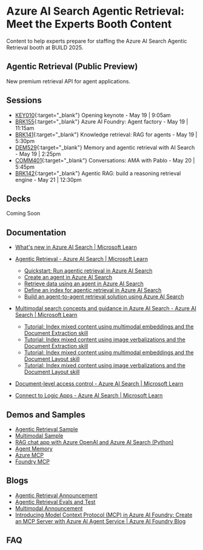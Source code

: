 # Azure AI Search Agentic Retrieval: Meet the Experts Booth Content
Content to help experts prepare for staffing the  Azure AI Search Agentic Retrieval booth at BUILD 2025.

## Agentic Retrieval (Public Preview)
New premium retrieval API for agent applications.

## Sessions
- [KEY010](https://build.microsoft.com/en-US/sessions/KEY010?source=sessions){:target="_blank"}  Opening keynote - May 19 | 9:05am
- [BRK155](https://build.microsoft.com/en-US/sessions/BRK155?source=sessions){:target="_blank"}  Azure AI Foundry: Agent factory - May 19 | 11:15am
- [BRK141](https://build.microsoft.com/en-US/sessions/BRK141?source=sessions){:target="_blank"}  Knowledge retrieval: RAG for agents - May 19 | 5:30pm 
- [DEM529](https://build.microsoft.com/en-US/sessions/DEM529?source=sessions){:target="_blank"}  Memory and agentic retrieval with AI Search - May 19 | 2:25pm
- [COMM401](https://build.microsoft.com/en-US/sessions/COMM401?source=sessions){:target="_blank"}  Conversations: AMA with Pablo - May 20 | 5:45pm
- [BRK142](https://build.microsoft.com/en-US/sessions/BRK142?source=sessions){:target="_blank"}  Agentic RAG: build a reasoning retrieval engine - May 21 | 12:30pm

## Decks
Coming Soon

## Documentation
- [What's new in Azure AI Search | Microsoft Learn](https://review.learn.microsoft.com/en-us/azure/search/whats-new?branch=release-build-2025-release)
- [Agentic Retrieval - Azure AI Search | Microsoft Learn](https://review.learn.microsoft.com/en-us/azure/search/search-agentic-retrieval-concept?branch=release-build-2025-release)
  - [Quickstart: Run agentic retrieval in Azure AI Search](https://review.learn.microsoft.com/en-us/azure/search/search-get-started-agentic-retrieval?branch=release-build-azure-search&pivots=python)
  - [Create an agent in Azure AI Search](https://review.learn.microsoft.com/en-us/azure/search/search-agentic-retrieval-how-to-create?branch=release-build-azure-search)
  - [Retrieve data using an agent in Azure AI Search](https://review.learn.microsoft.com/en-us/azure/search/search-agentic-retrieval-how-to-retrieve?branch=release-build-azure-search)
  - [Define an index for agentic retrieval in Azure AI Search](https://review.learn.microsoft.com/en-us/azure/search/search-agentic-retrieval-how-to-index?branch=release-build-azure-search)
  - [Build an agent-to-agent retrieval solution using Azure AI Search](https://review.learn.microsoft.com/en-us/azure/search/search-agentic-retrieval-how-to-pipeline?branch=release-build-azure-search)

- [Multimodal search concepts and guidance in Azure AI Search - Azure AI Search | Microsoft Learn](https://review.learn.microsoft.com/en-us/azure/search/multimodal-search-overview?branch=release-build-2025-release)
  - [Tutorial: Index mixed content using multimodal embeddings and the Document Extraction skill](https://review.learn.microsoft.com/en-us/azure/search/tutorial-multimodal-indexing-with-embedding-and-doc-extraction?branch=release-build-azure-search)
  - [Tutorial: Index mixed content using image verbalizations and the Document Extraction skill](https://review.learn.microsoft.com/en-us/azure/search/tutorial-multimodal-indexing-with-image-verbalization-and-doc-extraction?branch=release-build-azure-search)
  - [Tutorial: Index mixed content using multimodal embeddings and the Document Layout skill](https://review.learn.microsoft.com/en-us/azure/search/tutorial-multimodal-index-embeddings-skill?branch=release-build-azure-search)
  - [Tutorial: Index mixed content using image verbalizations and the Document Layout skill](https://review.learn.microsoft.com/en-us/azure/search/tutorial-multimodal-index-image-verbalization-skill?branch=release-build-azure-search)

- [Document-level access control - Azure AI Search | Microsoft Learn](https://review.learn.microsoft.com/en-us/azure/search/search-document-level-access-overview?branch=release-build-2025-release)
- [Connect to Logic Apps - Azure AI Search | Microsoft Learn](https://review.learn.microsoft.com/en-us/azure/search/search-how-to-index-logic-apps-indexers?branch=release-build-2025-release)

## Demos and Samples
- [Agentic Retrieval Sample](TBD)
- [Multimodal Sample](https://github.com/Azure-Samples/ai-search-multimodal-rag-demo)
- [RAG chat app with Azure OpenAI and Azure AI Search (Python)](https://github.com/Azure-Samples/azure-search-openai-demo)
- [Agent Memory](https://github.com/microsoft/Conversation-Knowledge-Mining-Solution-Accelerator)
- [Azure MCP](https://github.com/Azure/azure-mcp)
- [Foundry MCP](https://github.com/azure-ai-foundry/mcp-foundry)

## Blogs
- [Agentic Retrieval Announcement](aka.ms/AgentRAG)
- [Agentic Retrieval Evals and Test](aka.ms/AISearch-ARevals)
- [Multimodal Announcement]()
- [Introducing Model Context Protocol (MCP) in Azure AI Foundry: Create an MCP Server with Azure AI Agent Service | Azure AI Foundry Blog](https://devblogs.microsoft.com/foundry/integrating-azure-ai-agents-mcp/)

## FAQ